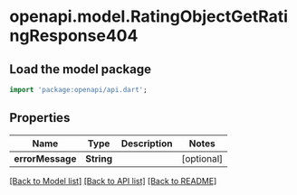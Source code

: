 # openapi.model.RatingObjectGetRatingResponse404

## Load the model package
```dart
import 'package:openapi/api.dart';
```

## Properties
Name | Type | Description | Notes
------------ | ------------- | ------------- | -------------
**errorMessage** | **String** |  | [optional] 

[[Back to Model list]](../README.md#documentation-for-models) [[Back to API list]](../README.md#documentation-for-api-endpoints) [[Back to README]](../README.md)


